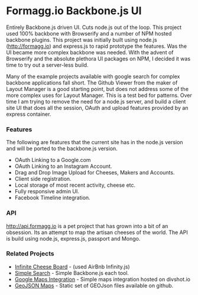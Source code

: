 Formagg.io Backbone.js UI
===============

Entirely Backbone.js driven UI. Cuts node.js out of the loop. This project
used 100% backbone with Browserify and a number of NPM hosted backbone plugins.
This project was initially built using node.js (http://formagg.io) and express.js
to rapid prototype the features. Was the UI became more complex backbone was
needed. With the advent of Browserify and the absolute plethora UI packages
on NPM, I decided it was time to try out a server-less build.

Many of the example projects available with google search for complex backbone
applications fall short. The Github Viewer from the maker of Layout Manager is
a good starting point, but does not address some of the more complex uses
for Layout Manager. This is a test bed for patterns. Over time I am trying to
remove the need for a node.js server, and build a client site UI that does
all the session, OAuth and upload features provided by an express container.

### Features
The following are features that the current site has in the node.js version
and will be ported to the backbone.js version.

* OAuth Linking to a Google.com
* OAuth Linking to an Instagram Account.
* Drag and Drop Image Upload for Cheeses, Makers and Accounts.
* Client side registration.
* Local storage of most recent activity, cheese etc.
* Fully responsive admin UI.
* Facebook Timeline integration.

### API
<http://api.formagg.io> is a pet project that has grown into a bit of an
obsession. Its an attempt to map the artisan cheeses of the world. The API
is build using node.js, express.js, passport and Mongo.

### Related Projects
 * [Infinite Cheese Board](http://blog.happypath.ws/formaggio-infinite-scroll) - (used AirBnb Infinity.js)
 * [Simple Search](http://blog.happypath.ws/formaggio-search) - Simple Backbone.js
 each tool.
 * [Google Maps Integration](http://formaggio.divshot.io) - Simple maps integration
 hosted on divshot.io
 * [GeoJSON Maps](https://github.com/d1b1/geojson-makers) - Static set of GEOJson
 files available on github.
